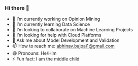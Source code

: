 ### Hi there 👋

- 🔭 I’m currently working on Opinion Mining 
- 🌱 I’m currently learning Data Science 
- 👯 I’m looking to collaborate on Machine Learning Projects
- 🤔 I’m looking for help with Cloud Platforms
- 💬 Ask me about Model Development and Validation 
- 📫 How to reach me: abhinav.bajpai1@gmail.com
- 😄 Pronouns: He/Him
- ⚡ Fun fact: I am the middle child

